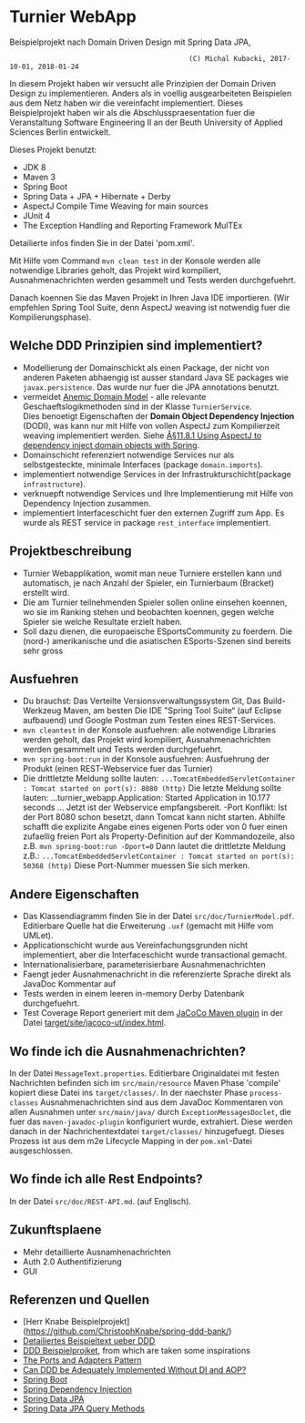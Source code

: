 Turnier WebApp 
=======================
Beispielprojekt nach Domain Driven Design mit Spring Data JPA,

                                                (C) Michal Kubacki, 2017-10-01, 2018-01-24

In diesem Projekt haben wir versucht alle Prinzipien der Domain Driven Design zu implementieren.  Anders als in voellig ausgearbeiteten Beispielen aus dem Netz haben wir die vereinfacht implementiert.
Dieses Beispielprojekt haben wir als die Abschlusspraesentation fuer die Veranstaltung Software Engineering II an der Beuth University of Applied Sciences Berlin entwickelt.

Dieses Projekt benutzt:

- JDK 8
- Maven 3
- Spring Boot
- Spring Data + JPA + Hibernate + Derby
- AspectJ Compile Time Weaving for main sources
- JUnit 4
- The Exception Handling and Reporting Framework MulTEx

Detailierte infos finden Sie in der Datei 'pom.xml'.

Mit Hilfe vom Command `mvn clean test` in der Konsole werden alle notwendige Libraries geholt, das Projekt wird kompiliert, Ausnahmenachrichten werden gesammelt und Tests werden durchgefuehrt.

Danach koennen Sie das Maven Projekt in Ihren Java IDE importieren.
(Wir empfehlen Spring Tool Suite, denn AspectJ weaving ist notwendig fuer die Kompilierungsphase).

## Welche DDD Prinzipien sind implementiert?

- Modellierung der Domainschickt als einen Package, der nicht von anderen Paketen abhaengig ist ausser standard Java SE packages wie `javax.persistence`. Das wurde nur fuer die JPA annotations benutzt.
- vermeidet [Anemic Domain Model](https://martinfowler.com/bliki/AnemicDomainModel.html) - alle relevante Geschaeftslogikmethoden sind in der Klasse `TurnierService`.  
  Dies benoetigt Eigenschaften der **Domain Object Dependency Injection** (DODI), was kann nur mit Hilfe von vollen AspectJ zum Kompilierzeit weaving implementiert werden. 
  Siehe [Â§11.8.1 Using AspectJ to dependency inject domain objects with Spring](http://docs.spring.io/spring/docs/4.3.x/spring-framework-reference/html/aop.html#aop-atconfigurable).
- Domainschicht referenziert notwendige Services nur als selbstgesteckte, minimale Interfaces (package `domain.imports`).
- implementiert notwendige Services in der Infrastrukturschicht(package `infrastructure`).
- verknuepft notwendige Services und Ihre Implementierung mit Hilfe von Dependency Injection zusammen. 
- implementiert Interfaceschicht fuer den externen Zugriff zum App. Es wurde als REST service in package `rest_interface` implementiert. 

## Projektbeschreibung

- Turnier Webapplikation, womit man neue Turniere erstellen kann und automatisch, je nach Anzahl der Spieler, ein Turnierbaum (Bracket) erstellt wird.
- Die am Turnier teilnehmenden Spieler sollen online einsehen koennen, wo sie im Ranking stehen und beobachten koennen, gegen welche Spieler sie welche Resultate erzielt haben.
- Soll dazu dienen, die europaeische ESportsCommunity zu foerdern. Die (nord-) amerikanische und die asiatischen ESports-Szenen sind bereits sehr gross

## Ausfuehren
- Du brauchst: Das Verteilte Versionsverwaltungssystem Git, Das Build-Werkzeug Maven, am besten Die IDE "Spring Tool Suite“ (auf Eclipse aufbauend) und Google Postman zum Testen eines REST-Services.
- `mvn cleantest` in der Konsole ausfuehren: alle notwendige Libraries werden geholt, das Projekt wird kompiliert, Ausnahmenachrichten werden gesammelt und Tests werden durchgefuehrt.
- `mvn spring-boot:run` in der Konsole ausfuehren: Ausfuehrung der Produkt (einen REST-Webservice fuer das Turnier)
- Die drittletzte Meldung sollte lauten:
 `...TomcatEmbeddedServletContainer : Tomcat started on port(s): 8080 (http)`
Die letzte Meldung sollte lauten:
 ...turnier_webapp.Application: Started Application in 10.177 seconds ...
Jetzt ist der Webservice empfangsbereit.
-Port Konflikt:  Ist der Port 8080 schon besetzt, dann Tomcat kann nicht starten. 
Abhilfe schafft die explizite Angabe eines eigenen
Ports oder von 0 fuer einen zufaellig freien Port als Property-Definition auf der Kommandozeile, also z.B.
 `mvn spring-boot:run -Dport=0`
Dann lautet die drittletzte Meldung z.B.:
 `...TomcatEmbeddedServletContainer : Tomcat started on port(s): 50368 (http)`
Diese Port-Nummer muessen Sie sich merken.


## Andere Eigenschaften

- Das Klassendiagramm finden Sie in der Datei `src/doc/TurnierModel.pdf`. Editierbare Quelle hat die Erweiterung `.uxf` (gemacht mit Hilfe vom UMLet).
- Applicationschicht wurde aus Vereinfachungsgrunden nicht implementiert, aber die Interfaceschicht wurde transactional gemacht.
- Internationalisierbare, parameterisierbare Ausnahmenachrichten
- Faengt jeder Ausnahmenachricht in die referenzierte Sprache direkt als JavaDoc Kommentar auf
- Tests werden in einem leeren in-memory Derby Datenbank durchgefuehrt.
- Test Coverage Report generiert mit dem [JaCoCo Maven plugin](http://www.eclemma.org/jacoco/trunk/doc/maven.html) in der Datei [target/site/jacoco-ut/index.html](file:target/site/jacoco-ut/index.html).

## Wo finde ich die Ausnahmenachrichten?
In der Datei `MessageText.properties`. Editierbare Originaldatei mit festen Nachrichten befinden sich im `src/main/resource`
Maven Phase 'compile' kopiert diese Datei ins `target/classes/`.
In der naechster Phase `process-classes` Ausnahmenachrichten sind aus dem JavaDoc Kommentaren von allen Ausnahmen unter `src/main/java/` durch `ExceptionMessagesDoclet`, die fuer das `maven-javadoc-plugin` konfiguriert wurde, extrahiert.
Diese werden danach in der Nachrichentextdatei `target/classes/` hinzugefuegt.
Dieses Prozess ist aus dem m2e Lifecycle Mapping in der `pom.xml`-Datei ausgeschlossen.

## Wo finde ich alle Rest Endpoints?
In der Datei `src/doc/REST-API.md`. (auf Englisch). 

## Zukunftsplaene

- Mehr detaillierte Ausnamhenachrichten
- Auth 2.0 Authentifizierung
- GUI

## Referenzen und Quellen
- [Herr Knabe Beispielprojekt] (https://github.com/ChristophKnabe/spring-ddd-bank/)
- [Detailiertes Beispieltext ueber DDD](https://www.mirkosertic.de/blog/2013/04/domain-driven-design-example/)
- [DDD Beispielprojket](https://github.com/citerus/dddsample-core), from which are taken some inspirations
- [The Ports and Adapters Pattern](http://alistair.cockburn.us/Hexagonal+architecture)
- [Can DDD be Adequately Implemented Without DI and AOP?](https://www.infoq.com/news/2008/02/ddd-di-aop)
- [Spring Boot](https://spring.io/guides/gs/spring-boot/)
- [Spring Dependency Injection](http://projects.spring.io/spring-framework/)
- [Spring Data JPA](https://spring.io/guides/gs/accessing-data-jpa/)
- [Spring Data JPA Query Methods](http://docs.spring.io/spring-data/jpa/docs/current/reference/html/#jpa.query-methods)
